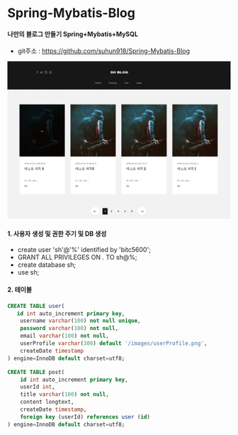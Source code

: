 # Spring-Mybatis-Blog
#### 나만의 블로그 만들기 Spring+Mybatis+MySQL

- git주소 : <https://github.com/suhun918/Spring-Mybatis-Blog>

![blog](main.png)

#### 1. 사용자 생성 및 권한 주기 및 DB 생성
- create user 'sh'@'%' identified by 'bitc5600';
- GRANT ALL PRIVILEGES ON *.* TO sh@%;
- create database sh;
- use sh;

#### 2. 테이블
```sql
CREATE TABLE user(
   id int auto_increment primary key,
    username varchar(100) not null unique,
    password varchar(100) not null,
    email varchar(100) not null,
    userProfile varchar(300) default '/images/userProfile.png',
    createDate timestamp
) engine=InnoDB default charset=utf8;
```

```sql
CREATE TABLE post(
    id int auto_increment primary key,
    userId int,
    title varchar(100) not null,
    content longtext,
    createDate timestamp,
    foreign key (userId) references user (id)
) engine=InnoDB default charset=utf8;
```
